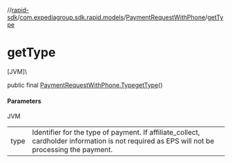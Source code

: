 //[rapid-sdk](../../../index.md)/[com.expediagroup.sdk.rapid.models](../index.md)/[PaymentRequestWithPhone](index.md)/[getType](get-type.md)

# getType

[JVM]\

public final [PaymentRequestWithPhone.Type](-type/index.md)[getType](get-type.md)()

#### Parameters

JVM

| | |
|---|---|
| type | Identifier for the type of payment. If affiliate_collect, cardholder information is not required as EPS will not be processing the payment. |
